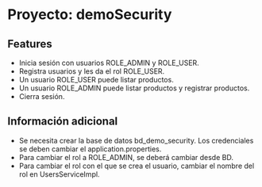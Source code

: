# Proyecto: demoSecurity

## Features

* Inicia sesión con usuarios ROLE_ADMIN y ROLE_USER.
* Registra usuarios y les da el rol ROLE_USER.
* Un usuario ROLE_USER puede listar productos.
* Un usuario ROLE_ADMIN puede listar productos y registrar productos.
* Cierra sesión.

## Información adicional
* Se necesita crear la base de datos bd_demo_security. Los credenciales se deben cambiar el application.properties.
* Para cambiar el rol a ROLE_ADMIN, se deberá cambiar desde BD.
* Para cambiar el rol con el que se crea el usuario, cambiar el nombre del rol en UsersServiceImpl.
